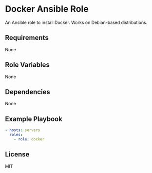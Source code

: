 Docker Ansible Role
===================

An Ansible role to install Docker. Works on Debian-based distributions.

Requirements
------------

None

Role Variables
--------------

None

Dependencies
------------

None

Example Playbook
----------------

```yaml
- hosts: servers
  roles:
    - role: docker
```

License
-------

MIT
